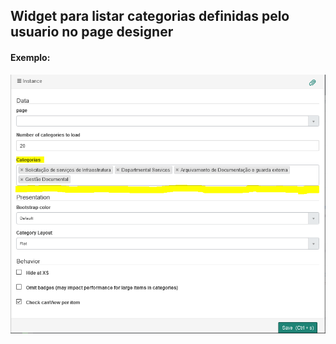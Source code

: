 ## Widget para listar categorias definidas pelo usuario no page designer

#### Exemplo:
![ScreenShot](https://github.com/GW-Codes/Custom-widgets/blob/master/GW%20sc%20categories/print/Capturar.PNG)
